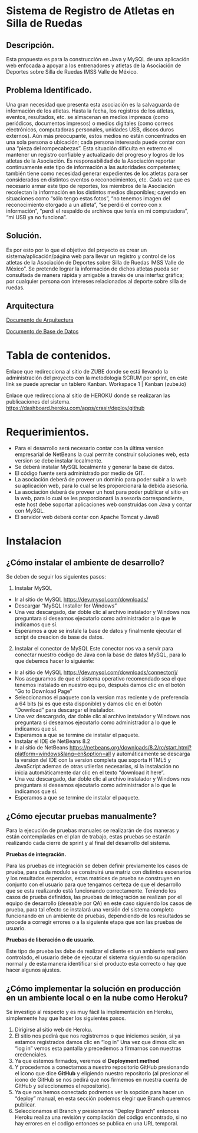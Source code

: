 # Sistema de Registro de Atletas en Silla de Ruedas

## Descripción.

Esta propuesta es para la construcción en Java y MySQL de una aplicación web enfocada a apoyar a los entrenadores y atletas de la Asociación de Deportes sobre Silla de Ruedas IMSS Valle de México.

## Problema Identificado.

Una gran necesidad que presenta esta asociación es la salvaguarda de información de los atletas. Hasta la fecha, los registros de los atletas, eventos, resultados, etc. se almacenan en medios impresos (como periódicos, documentos impresos) o medios digitales (como correos electrónicos, computadoras personales, unidades USB, discos duros externos). Aún más preocupante, estos medios no están concentrados en una sola persona o ubicación; cada persona interesada puede contar con una “pieza del rompecabezas”. 
Esta situación dificulta en extremo el mantener un registro confiable y actualizado del progreso y logros de los atletas de la Asociación. Es responsabilidad de la Asociación reportar continuamente este tipo de información a las autoridades competentes; también tiene como necesidad generar expedientes de los atletas para ser considerados en distintos eventos o reconocimientos, etc. 
Cada vez que es necesario armar este tipo de reportes, los miembros de la Asociación recolectan la información en los distintos medios disponibles; cayendo en situaciones como “sólo tengo estas fotos”, “no tenemos imagen del reconocimiento otorgado a un atleta”, “se perdió el correo con x información”, “perdí el respaldo de archivos que tenía en mi computadora”, “mi USB ya no funciona”.

## Solución. 

Es por esto por lo que el objetivo del proyecto es crear un sistema/aplicación/página web para llevar un registro y control de los atletas de la Asociación de Deportes sobre Silla de Ruedas IMSS Valle de México”. Se pretende lograr la información de dichos atletas pueda ser consultada de manera rápida y amigable a través de una interfaz gráfica; por cualquier persona con intereses relacionados al deporte sobre silla de ruedas.

## Arquitectura

[Documento de Arquitectura](https://github.com/lchamosa/productividad_herramientas_tecnologicas/blob/main/2-Dise%C3%B1o/PHT_Dise%C3%B1oArquitectura.pdf)

[Documento de Base de Datos](https://github.com/lchamosa/productividad_herramientas_tecnologicas/blob/main/2-Dise%C3%B1o/PHT_Dise%C3%B1oBaseDatos.pdf)

# Tabla de contenidos.

Enlace que redirecciona al sitio de ZUBE donde se está llevando la administración del proyecto con la metodología SCRUM por sprint, en este link se puede apreciar un tablero Kanban.
Workspace 1 | Kanban (zube.io)

Enlace que redirecciona al sitio de HEROKU donde se realizaran las publicaciones del sistema.
https://dashboard.heroku.com/apps/crasir/deploy/github

# Requerimientos.

- Para el desarrollo será necesario contar con la última version empresarial de NetBeans la cual permite construir soluciones web, esta version se debe instalar localmente. 
- Se deberá instalar MySQL localmente y generar la base de datos.
- El código fuente será administrado por medio de GIT.
- La asociación deberá de proveer un dominio para poder subir a la web su aplicación web, para lo cual se les proporcionará la debida asesoría. 
- La asociación deberá de proveer un host para poder publicar el sitio en la web, para lo cual se les proporcionará la asesoría correspondiente, este host debe soportar aplicaciones web      construidas con Java y contar con MySQL.
- El servidor web deberá contar con Apache Tomcat y Java8

# Instalacion

## ¿Cómo instalar el ambiente de desarrollo?

Se deben de seguir los siguientes pasos:

1. Instalar MySQL
- Ir al sitio de MySQL https://dev.mysql.com/downloads/
- Descargar “MySQL Installer for Windows”
- Una vez descargado, dar doble clic al archivo instalador y Windows nos preguntara si deseamos ejecutarlo como administrador a lo que le indicamos que sí.
- Esperamos a que se instale la base de datos y finalmente ejecutar el script de creacion de base de datos.

2. Instalar el conector de MySQL
   Este conector nos va a servir para conectar nuestro código de Java con la base de datos MySQL, para lo que debemos hacer lo siguiente:

- Ir al sitio de MySQL https://dev.mysql.com/downloads/connector/j/
- Nos aseguramos de que el sistema operativo recomendado sea el que tenemos instalado en nuestro equipo, después damos clic en el botón “Go to Download Page”
- Seleccionamos el paquete con la version mas reciente y de preferencia a 64 bits (si es que esta disponible) y damos clic en el botón “Download” para descargar el instalador.
- Una vez descargado, dar doble clic al archivo instalador y Windows nos preguntara si deseamos ejecutarlo como administrador a lo que le indicamos que sí.
- Esperamos a que se termine de instalar el paquete.
- Instalar el IDE de NetBeans 8.2
- Ir al sitio de NetBeans https://netbeans.org/downloads/8.2/rc/start.html?platform=windows&lang=en&option=all y automáticamente se descarga la version del IDE con la version completa que   soporta HTML5 y JavaScript ademas de otras utilerías necesarias,  si la instalación no inicia automáticamente dar clic en el texto “download it here”.
- Una vez descargado, dar doble clic al archivo instalador y Windows nos preguntara si deseamos ejecutarlo como administrador a lo que le indicamos que sí.
- Esperamos a que se termine de instalar el paquete.

## ¿Cómo ejecutar pruebas manualmente?
Para la ejecución de pruebas manuales se realizarán de dos maneras y están contempladas en el plan de trabajo, estas pruebas se estarán realizando cada cierre de sprint y al final del desarrollo del sistema.

**Pruebas de integración.**

Para las pruebas de integración se deben definir previamente los casos de prueba, para cada modulo se construirá una matriz con distintos escenarios y los resultados esperados, estas matrices de prueba se construyen en conjunto con el usuario para que tengamos certeza de que el desarrollo que se esta realizando está funcionando correctamente. Teniendo los casos de prueba definidos, las pruebas de integración se realizan por el equipo de desarrollo (deseable por QA) en este caso siguiendo los casos de prueba, para tal efecto se instalará una versión del sistema completo funcionando en un ambiente de pruebas, dependiendo de los resultados se procede a corregir errores o a la siguiente etapa que son las pruebas de usuario.

**Pruebas de liberación o de usuario.**

Este tipo de prueba las debe de realizar el cliente en un ambiente real pero controlado, el usuario debe de ejecutar el sistema siguiendo su operación normal y de esta manera identificar si el producto esta correcto o hay que hacer algunos ajustes.


## ¿Cómo implementar la solución en producción en un ambiente local o en la nube como Heroku?

Se investigo al respecto y es muy fácil la implementación en Heroku, simplemente hay que hacer los siguientes pasos. 

1. Dirigirse al sitio web de Heroku.  
2. El sitio nos pedirá que nos registremos o que iniciemos sesión, si ya estamos registrados damos clic en “log in” 
   Una vez que dimos clic en “log in” vemos esta pantalla y precedemos a firmarnos con nuestras credenciales.
3. Ya que estemos firmados, veremos el **Deployment method**
4. Y procedemos a conectarnos a nuestro repositorio GitHub presionando el icono que dice **GitHub** y eligiendo nuestro repositorio (al presionar el icono de GitHub se nos pedirá que nos firmemos en    nuestra cuenta de GitHub y seleccionemos el repositorio).
5. Ya que nos hemos conectado podremos ver la sopción para hacer un “deploy” manual, en esta sección podemos elegir que Branch queremos publicar.
6. Seleccionamos el Branch y presionamos “Deploy Branch” entonces Heroku realiza una revisión y compilación del código encontrado, si no hay errores en el codigo entonces se publica en una URL temporal.



 
